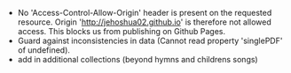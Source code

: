 + No 'Access-Control-Allow-Origin' header is present on the requested resource. Origin 'http://jehoshua02.github.io' is therefore not allowed access. This blocks us from publishing on Github Pages.
+ Guard against inconsistencies in data (Cannot read property 'singlePDF' of undefined).
+ add in additional collections (beyond hymns and childrens songs)
